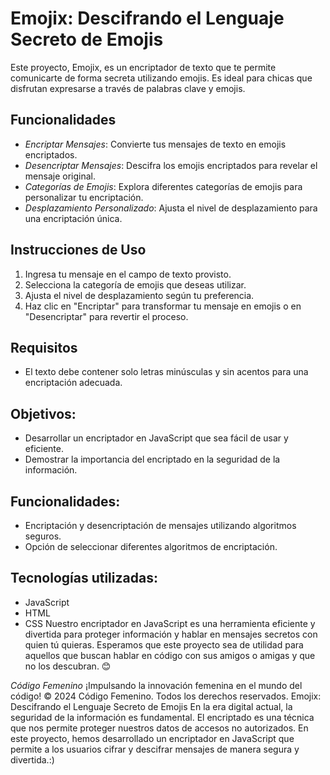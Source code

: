 # Emojix: Descifrando el Lenguaje Secreto de Emojis

Este proyecto, Emojix, es un encriptador de texto que te permite comunicarte de forma secreta utilizando emojis. Es ideal para chicas que disfrutan expresarse a través de palabras clave y emojis.

## Funcionalidades
- *Encriptar Mensajes*: Convierte tus mensajes de texto en emojis encriptados.
- *Desencriptar Mensajes*: Descifra los emojis encriptados para revelar el mensaje original.
- *Categorías de Emojis*: Explora diferentes categorías de emojis para personalizar tu encriptación.
- *Desplazamiento Personalizado*: Ajusta el nivel de desplazamiento para una encriptación única.

## Instrucciones de Uso
1. Ingresa tu mensaje en el campo de texto provisto.
2. Selecciona la categoría de emojis que deseas utilizar.
3. Ajusta el nivel de desplazamiento según tu preferencia.
4. Haz clic en "Encriptar" para transformar tu mensaje en emojis o en "Desencriptar" para revertir el proceso.

## Requisitos
- El texto debe contener solo letras minúsculas y sin acentos para una encriptación adecuada.
  
## Objetivos:
- Desarrollar un encriptador en JavaScript que sea fácil de usar y eficiente.
- Demostrar la importancia del encriptado en la seguridad de la información.

## Funcionalidades:
- Encriptación y desencriptación de mensajes utilizando algoritmos seguros.
- Opción de seleccionar diferentes algoritmos de encriptación.

## Tecnologías utilizadas:
- JavaScript
- HTML
- CSS
Nuestro encriptador en JavaScript es una herramienta eficiente y divertida para proteger información y hablar en mensajes secretos con quien tú quieras.
Esperamos que este proyecto sea de utilidad para aquellos que buscan hablar en código con sus amigos o amigas y que no los descubran. 😊

*Código Femenino*
¡Impulsando la innovación femenina en el mundo del código!
&copy; 2024 Código Femenino. Todos los derechos reservados.
Emojix: Descifrando el Lenguaje Secreto de Emojis
En la era digital actual, la seguridad de la información es fundamental. El encriptado es una técnica que nos permite proteger nuestros datos de accesos no autorizados.
En este proyecto, hemos desarrollado un encriptador en JavaScript que permite a los usuarios cifrar y descifrar mensajes de manera segura y divertida.:)
